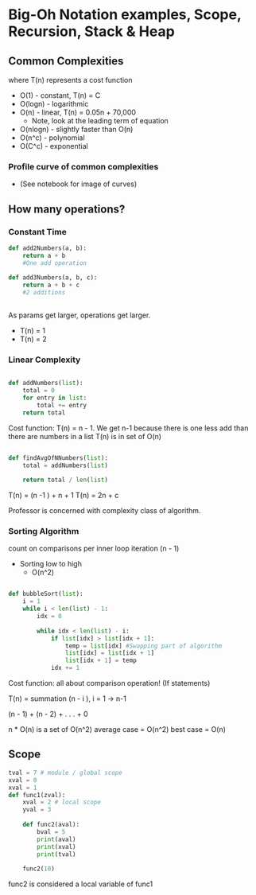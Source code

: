 # Big-Oh Notation examples, Scope, Recursion, Stack & Heap

## Common Complexities
where T(n) represents a cost function
* O(1) - constant, T(n) = C
* O(logn)  - logarithmic
* O(n) - linear, T(n) = 0.05n + 70,000
    * Note, look at the leading term of equation
* O(nlogn) - slightly faster than O(n)
* O(n^c) - polynomial
* O(C^c) - exponential

### Profile curve of common complexities
* (See notebook for image of curves)


## How many operations?
### Constant Time
``` python
def add2Numbers(a, b):
    return a + b
    #One add operation
    
def add3Numbers(a, b, c):
    return a + b + c
    #2 additions
    
```
As params get larger, operations get larger.
* T(n) = 1
* T(n) = 2


### Linear Complexity

```python

def addNumbers(list):
    total = 0
    for entry in list:
        total += entry
    return total
```
Cost function: T(n) = n - 1. We get n-1 because there is one less add than there are numbers in a list
T(n) is in set of O(n)

``` python

def findAvgOfNNumbers(list):
    total = addNumbers(list)
    
    return total / len(list)
```
T(n) = (n -1 ) + n + 1
T(n) = 2n + c

Professor is concerned with complexity class of algorithm.


### Sorting Algorithm
count on comparisons per inner loop iteration (n - 1)
* Sorting low to high
    * O(n^2)
    
``` python

def bubbleSort(list):
    i = 1
    while i < len(list) - 1:
        idx = 0
        
        while idx < len(list) - i:
            if list[idx] > list[idx + 1]:
                temp = list[idx] #Swapping part of algorithm
                list[idx] = list[idx + 1]
                list[idx + 1] = temp
            idx += 1
```
Cost function: all about comparison operation! (If statements)

T(n) = summation (n - i ), i = 1 -> n-1

(n - 1) + (n - 2) + . . . + 0

n * O(n)  is a set of O(n^2)
average case  = O(n^2)
best case = O(n)


## Scope
``` python
tval = 7 # module / global scope
xval = 0
xval = 1
def func1(zval):
    xval = 2 # local scope
    yval = 3
    
    def func2(aval):
        bval = 5
        print(aval)
        print(xval)
        print(tval)
    
    func2(10)

```
func2 is considered a local variable of func1

